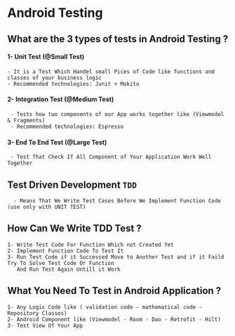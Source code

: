 # Android Testing
  ## What are the  3 types of tests in Android Testing ?
  #### 1- Unit Test (@Small Test)
    - It is a Test Which Handel small Pices of Code like functions and classes of your business logic
    - Recommended technologies: Junit + Mokito
  #### 2- Integration Test (@Medium Test)
     - Tests how two components of our App works together like (Viewmodel & Fragments)
     - Recommended technologies: Espresso
  #### 3- End To End Test (@Large Test)
     - Test That Check If All Component of Your Application Work Well Together
  ## Test Driven Development `TDD`
      - Means That We Write Test Cases Before We Implement Function Code (use only with UNIT TEST)
  ## How Can We Write TDD Test ?
    1- Write Test Code For Function Which not Created Yet
    2- Implement Function Code To Test It 
    3- Run Test Code if it Successed Move to Another Test and if it Faild Try To Solve Test Code Or Function 
       And Run Test Again Untill it Work
  ## What You Need To Test in Android Application ?
    1- Any Logic Code like ( validation code - mathematical code - Repository Classes)
    2- Android Component like (Viewmodel - Room - Dao - Retrofit - Hilt)
    3- Test View Of Your App
      
    

